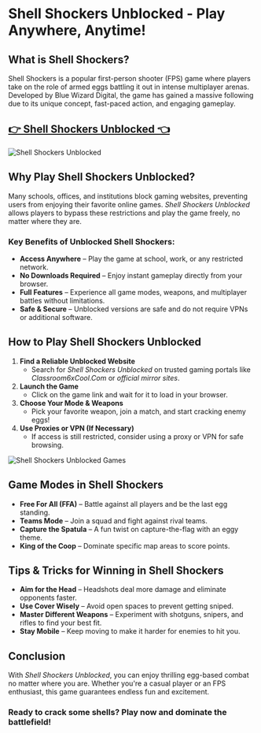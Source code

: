 # Shell Shockers Unblocked - Play Anywhere, Anytime!

## What is Shell Shockers?

Shell Shockers is a popular first-person shooter (FPS) game where players take on the role of armed eggs battling it out in intense multiplayer arenas. Developed by Blue Wizard Digital, the game has gained a massive following due to its unique concept, fast-paced action, and engaging gameplay.

## <a href="https://classroom-6x-unblocked.github.io/">👉 Shell Shockers Unblocked 👈</a>

![Shell Shockers Unblocked](https://github.com/user-attachments/assets/63eb00c7-d781-426a-9db5-014f83ffda7f)

## Why Play Shell Shockers Unblocked?

Many schools, offices, and institutions block gaming websites, preventing users from enjoying their favorite online games. *Shell Shockers Unblocked* allows players to bypass these restrictions and play the game freely, no matter where they are.

### Key Benefits of Unblocked Shell Shockers:
- **Access Anywhere** – Play the game at school, work, or any restricted network.
- **No Downloads Required** – Enjoy instant gameplay directly from your browser.
- **Full Features** – Experience all game modes, weapons, and multiplayer battles without limitations.
- **Safe & Secure** – Unblocked versions are safe and do not require VPNs or additional software.

## How to Play Shell Shockers Unblocked

1. **Find a Reliable Unblocked Website**
   - Search for *Shell Shockers Unblocked* on trusted gaming portals like *Classroom6xCool.Com* or *official mirror sites*.
2. **Launch the Game**
   - Click on the game link and wait for it to load in your browser.
3. **Choose Your Mode & Weapons**
   - Pick your favorite weapon, join a match, and start cracking enemy eggs!
4. **Use Proxies or VPN (If Necessary)**
   - If access is still restricted, consider using a proxy or VPN for safe browsing.

![Shell Shockers Unblocked Games](https://github.com/user-attachments/assets/7b26ea65-7d84-4271-a6eb-e859b2d42a28)

## Game Modes in Shell Shockers

- **Free For All (FFA)** – Battle against all players and be the last egg standing.
- **Teams Mode** – Join a squad and fight against rival teams.
- **Capture the Spatula** – A fun twist on capture-the-flag with an eggy theme.
- **King of the Coop** – Dominate specific map areas to score points.

## Tips & Tricks for Winning in Shell Shockers

- **Aim for the Head** – Headshots deal more damage and eliminate opponents faster.
- **Use Cover Wisely** – Avoid open spaces to prevent getting sniped.
- **Master Different Weapons** – Experiment with shotguns, snipers, and rifles to find your best fit.
- **Stay Mobile** – Keep moving to make it harder for enemies to hit you.

## Conclusion

With *Shell Shockers Unblocked*, you can enjoy thrilling egg-based combat no matter where you are. Whether you're a casual player or an FPS enthusiast, this game guarantees endless fun and excitement.

### Ready to crack some shells? Play now and dominate the battlefield!

